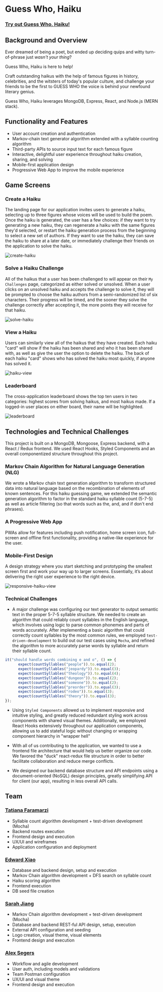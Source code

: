# Guess Who, Haiku

### [Try out Guess Who, Haiku!](https://guesswhohaiku.herokuapp.com/)

## Background and Overview

Ever dreamed of being a poet, but ended up deciding quips and witty turn-of-phrase just _wasn't your thing_?

Guess Who, Haiku is here to help! 

Craft outstanding haikus with the help of famous figures in history, celebrities, and the witsters of today's popular culture, and challenge your friends to be the first to GUESS WHO the voice is behind your newfound literary genius. 

Guess Who, Haiku leverages MongoDB, Express, React, and Node.js (MERN stack).

## Functionality and Features

* User account creation and authentication
* Markov-chain text generator algorithm extended with a syllable counting algorithm
* Third-party APIs to source input text for each famous figure
* Interactive, delightful user experience throughout haiku creation, sharing, and solving
* Mobile-first application design
* Progressive Web App to improve the mobile experience

## Game Screens
### Create a Haiku

The landing page for our application invites users to generate a haiku, selecting up to three figures whose voices will be used to build the poem. Once the haiku is generated, the user has a few choices: if they want to try generating a new haiku, they can regenerate a haiku with the same figures they'd selected, or restart the haiku generation process from the beginning to select a new set of authors. If they want to use the haiku, they can save the haiku to share at a later date, or immediately challenge their friends on the application to solve the haiku. 

![create-haiku](https://user-images.githubusercontent.com/55667998/75101645-69657900-5594-11ea-8269-371db8418ef3.gif)

### Solve a Haiku Challenge

All of the haikus that a user has been challenged to will appear on their `My Challenges` page, categorized as either solved or unsolved. When a user clicks on an unsolved haiku and accepts the challenge to solve it, they will be prompted to choose the haiku authors from a semi-randomized list of six characters. Their progress will be timed, and the sooner they solve the challenge correctly after accepting it, the more points they will receive for that haiku.

![solve-haiku](https://user-images.githubusercontent.com/55667998/75101666-c2cda800-5594-11ea-8d7f-af3d0c952c1e.gif)

### View a Haiku

Users can similarly view all of the haikus that they have created. Each haiku "card" will show if the haiku has been shared and who it has been shared with, as well as give the user the option to delete the haiku. The back of each haiku "card" shows who has solved the haiku most quickly, if anyone has solved it.

![haiku-view](https://user-images.githubusercontent.com/55667998/75101608-d0cef900-5593-11ea-91ef-b1084041926c.gif)

### Leaderboard

The cross-application leaderboard shows the top ten users in two categories: highest scores from solving haikus, and most haikus made. If a logged-in user places on either board, their name will be highlighted. 

![leaderboard](https://user-images.githubusercontent.com/55667998/75101705-8ea6b700-5595-11ea-862e-ffe3535cb5e2.PNG)


## Technologies and Technical Challenges

This project is built on a MongoDB, Mongoose, Express backend, with a React / Redux frontend. We used React Hooks, Styled Components and an overall componentized structure throughout this project. 

### Markov Chain Algorithm for Natural Language Generation (NLG)
We wrote a Markov chain text generation algorithm to transform structured data into natural language based on the recombination of elements of known sentences. For this haiku guessing game, we extended the semantic generation algorithm to factor in the standard haiku syllable count (5-7-5) as well as article filtering (so that words such as the, and, and if don't end phrases).

### A Progressive Web App
PWAs allow for features including push notification, home screen icon, full-screen and offline first functionality, providing a native-like experience for the user.

### Mobile-First Design
A design strategy where you start sketching and prototyping the smallest screen first and work your way up to larger screens. Essentially, it’s about delivering the right user experience to the right device.

![responsive-haiku-view](https://user-images.githubusercontent.com/55667998/75101767-cc580f80-5596-11ea-9136-3064050445ae.gif)

### Technical Challenges
- A major challenge was configuring our text generator to output semantic text in the proper 5-7-5 syllable structure. We needed to create an algorithm that could reliably count syllables in the English language, which involves using logic to parse common phonemes and parts of words accurately. After implementing a basic algorithm that could correctly count syllables by the most common rules, we employed `test-driven-development` to build out our test cases using `Mocha`, and refined the algorithm to more accurately parse words by syllable and return their syllable count. 

```javascript
it("should handle words combining e and o", () => {
      expect(countSyllables("people")).to.equal(2);
      expect(countSyllables("jeopardy")).to.equal(3);
      expect(countSyllables("theology")).to.equal(4);
      expect(countSyllables("dungeon")).to.equal(2);
      expect(countSyllables("someone")).to.equal(2);
      expect(countSyllables("preorder")).to.equal(3);
      expect(countSyllables("rodeo")).to.equal(3);
      expect(countSyllables("theory")).to.equal(3);
});
```

- Using `Styled Components` allowed us to implement responsive and intuitive styling, and greatly reduced redundant styling work across components with shared visual themes. Additionally, we employed React Hooks extensively throughout our application components, allowing us to add stateful logic without changing or wrapping component hierarchy in "wrapper hell"

- With all of us contributing to the application, we wanted to use a frontend file architecture that would help us better organize our code. We favored the "duck" react-redux file structure in order to better facilitate collaboration and reduce merge conflicts. 

- We designed our backend database structure and API endpoints using a document-oriented (NoSQL) design principles, greatly simplifying API for client (our app), resulting in less overall API calls.  

## Team

### [Tatiana Faramarzi](https://github.com/tfaramar)

* Syllable count algorithm development + test-driven development (Mocha)
* Backend routes execution
* Frontend design and execution
* UX/UI and wireframes
* Application configuration and deployment

### [Edward Xiao](https://github.com/ed-xiao)

* Database and backend design, setup and execution
* Markov Chain algorithm development + DFS search on syllable count
* Haiku scoring algorithm
* Frontend execution
* DB seed file creation

### [Sarah Jiang](https://github.com/srajiang)

* Markov Chain algorithm development + test-driven development (Mocha)
* Database and backend REST-ful API design, setup, execution
* External API configuration and seeding
* Logo creation, visual theme, visual elements
* Frontend design and execution

### [Alex Segers](https://github.com/segersalex)

* Workflow and agile development
* User auth, including models and validations
* Team Postman configuration
* UX/UI and visual theme
* Frontend design and execution
